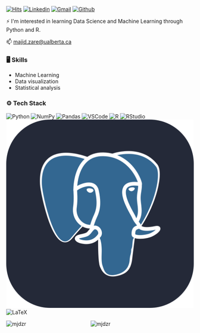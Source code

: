 [![Hits](https://hits.seeyoufarm.com/api/count/incr/badge.svg?url=https%3A%2F%2Fgithub.com%2Fmjdzr%2Fmjdzr&count_bg=%2379C83D&title_bg=%23555555&icon=&icon_color=%23E7E7E7&title=Profile+Views&edge_flat=false)](https://hits.seeyoufarm.com)
[![Linkedin](https://img.shields.io/badge/-LinkedIn-blue?style=flat&logo=Linkedin&logoColor=white)](https://www.linkedin.com/in/mjdzr/)
[![Gmail](https://img.shields.io/badge/-Gmail-c14438?style=flat&logo=Gmail&logoColor=white)](mailto:majid.zare@ualberta.ca)
[![Github](https://img.shields.io/github/followers/mjdzr?label=Follow&style=social)](https://github.com/mjdzr)

⚡ I'm interested in learning Data Science and Machine Learning through Python and R.

📫 [majid.zare@ualberta.ca](mailto:majid.zare@ualberta.ca)

### 🖥 Skills

- Machine Learning
- Data visualization
- Statistical analysis

### ⚙️ Tech Stack
![Python](https://img.shields.io/badge/Python-3776AB?style=for-the-badge&logo=python&logoColor=white)
![NumPy]()
![Pandas]()
![VSCode](https://img.shields.io/badge/VS%20Code-007ACC?style=for-the-badge&logo=visual-studio-code&logoColor=white)
![R](https://img.shields.io/badge/R-276DC3?style=for-the-badge&logo=r&logoColor=white)
![RStudio](https://img.shields.io/badge/RStudio-75AADB?style=for-the-badge&logo=rstudio&logoColor=white)
![PostgreSQL](https://github.com/tandpfun/skill-icons/blob/main/icons/PostgreSQL-Dark.svg)
![LaTeX](https://img.shields.io/badge/LaTeX-008080?style=for-the-badge&logo=latex&logoColor=white)

<div>
  <img width="45%" align="left" src="https://github-readme-stats.vercel.app/api/top-langs?username=mjdzr&show_icons=true&locale=en&layout=compact" alt="mjdzr" />
  <img width="50%"  src="https://github-readme-streak-stats.herokuapp.com/?user=mjdzr&" alt="mjdzr" />
</div>
